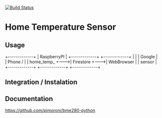 [![Build Status](https://travis-ci.org/LeadTheSalt/home_temp_sensor.svg?branch=master)](https://travis-ci.org/LeadTheSalt/home_temp_sensor)
# Home Temperature Sensor 

## Usage 

+-------------+
| RaspberryPI |    +-------------+    +-------------+ 
|             |    |  Google     |    |  Phone /    |
| home_temp_  +--->|  Firestore  +--->|  WebBrowser |
|     sensor  |    +-------------+    +-------------+
+-------------+


## Integration / Instalation

## Documentation 
https://github.com/pimoroni/bme280-python